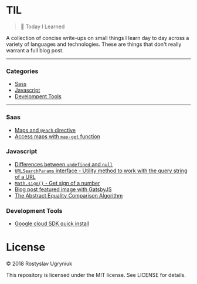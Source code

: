 # TIL

> 📝 Today I Learned

A collection of concise write-ups on small things I learn day to day across a variety of languages and technologies.
These are things that don't really warrant a full blog post.

---

### Categories

- [Sass](#sass)
- [Javascript](#javascript)
- [Develompent Tools](#development-tools)

---

### Saas

- [Maps and `@each` directive](/sass/maps.md)
- [Access maps with `map-get` function](/sass/access-maps.md)

### Javascript

- [Differences between `undefined` and `null`](/javascript/differences-between-undefined-and-null.md)
- [`URLSearchParams` interface - Utility method to work with the query string of a URL](/javascript/URLSearchParams.md)
- [`Math.sign()` - Get sign of a number](/javascript/Math-Sign.md)
- [Blog post featured image with GatsbyJS](/javascript/gatsby-featured-post-image.md)
- [The Abstract Equality Comparison Algorithm](/javascript/19-01-19-the-abstract-equality-comparison-algorithm.md)

### Development Tools

- [Google cloud SDK quick install](/development-tools/google-sdk-installation.md)

# License

© 2018 Rostyslav Ugryniuk

This repository is licensed under the MIT license. See LICENSE for details.
